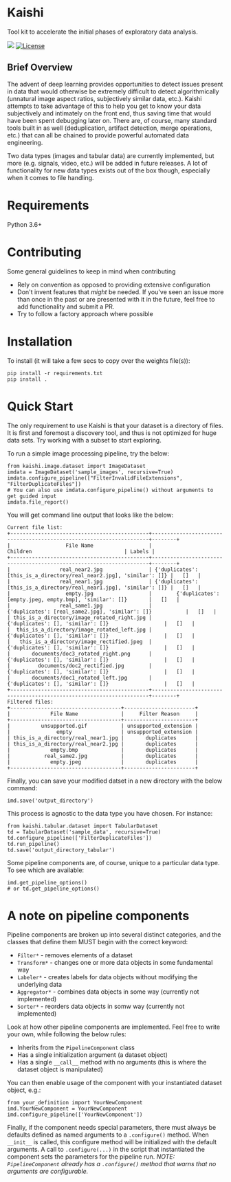 # Kaishi
Tool kit to accelerate the initial phases of exploratory data analysis.

![](https://github.com/kungfuai/kaishi/workflows/build/badge.svg)
[![License](https://img.shields.io/github/license/kungfuai/kaishi)](https://github.com/kungfuai/kaishi/blob/master/LICENSE)
<!--[![PyPI Latest Release](https://img.shields.io/pypi/v/pandas.svg)](https://pypi.org/project/kaishi/)-->

## Brief Overview
The advent of deep learning provides opportunities to detect issues present in data that would otherwise be extremely difficult to detect algorithmically (unnatural image aspect ratios, subjectively similar data, etc.). Kaishi attempts to take advantage of this to help you get to know your data subjectively and intimately on the front end, thus saving time that would have been spent debugging later on. There are, of course, many standard tools built in as well (deduplication, artifact detection, merge operations, etc.) that can all be chained to provide powerful automated data engineering.

Two data types (images and tabular data) are currently implemented, but more (e.g. signals, video, etc.) will be added in future releases. A lot of functionality for new data types exists out of the box though, especially when it comes to file handling.

# Requirements
Python 3.6+

# Contributing
Some general guidelines to keep in mind when contributing
* Rely on convention as opposed to providing extensive configuration
* Don't invent features that _might_ be needed. If you've seen an issue more than once in the past or are presented with it in the future, feel free to add functionality and submit a PR.
* Try to follow a factory approach where possible

# Installation
To install (it will take a few secs to copy over the weights file(s)):
```
pip install -r requirements.txt
pip install .
```

# Quick Start
The only requirement to use Kaishi is that your dataset is a directory of files. It is first and foremost a discovery tool, and thus is not optimized for huge data sets. Try working with a subset to start exploring.

To run a simple image processing pipeline, try the below:
```
from kaishi.image.dataset import ImageDataset
imdata = ImageDataset('sample_images', recursive=True)
imdata.configure_pipeline(["FilterInvalidFileExtensions", "FilterDuplicateFiles"])
# You can also use imdata.configure_pipeline() without arguments to get guided input
imdata.file_report()
```

You will get command line output that looks like the below:
```
Current file list:
+---------------------------------------------+---------------------------------------------------------------------+--------+
|                  File Name                  |                               Children                              | Labels |
+---------------------------------------------+---------------------------------------------------------------------+--------+
|                real_near2.jpg               | {'duplicates': [this_is_a_directory/real_near2.jpg], 'similar': []} |   []   |
|                real_near1.jpg               | {'duplicates': [this_is_a_directory/real_near1.jpg], 'similar': []} |   []   |
|                  empty.jpg                  |        {'duplicates': [empty.jpeg, empty.bmp], 'similar': []}       |   []   |
|                real_same1.jpg               |           {'duplicates': [real_same2.jpg], 'similar': []}           |   []   |
| this_is_a_directory/image_rotated_right.jpg |                  {'duplicates': [], 'similar': []}                  |   []   |
|  this_is_a_directory/image_rotated_left.jpg |                  {'duplicates': [], 'similar': []}                  |   []   |
|   this_is_a_directory/image_rectified.jpeg  |                  {'duplicates': [], 'similar': []}                  |   []   |
|       documents/doc3_rotated_right.png      |                  {'duplicates': [], 'similar': []}                  |   []   |
|         documents/doc2_rectified.jpg        |                  {'duplicates': [], 'similar': []}                  |   []   |
|       documents/doc1_rotated_left.jpg       |                  {'duplicates': [], 'similar': []}                  |   []   |
+---------------------------------------------+---------------------------------------------------------------------+--------+
Filtered files:
+------------------------------------+-----------------------+
|             File Name              |     Filter Reason     |
+------------------------------------+-----------------------+
|          unsupported.gif           | unsupported_extension |
|               empty                | unsupported_extension |
| this_is_a_directory/real_near1.jpg |       duplicates      |
| this_is_a_directory/real_near2.jpg |       duplicates      |
|             empty.bmp              |       duplicates      |
|           real_same2.jpg           |       duplicates      |
|             empty.jpeg             |       duplicates      |
+------------------------------------+-----------------------+
```

Finally, you can save your modified datset in a new directory with the below command:
```
imd.save('output_directory')
```

This process is agnostic to the data type you have chosen. For instance:
```
from kaishi.tabular.dataset import TabularDataset
td = TabularDataset('sample_data', recursive=True)
td.configure_pipeline(['FilterDuplicateFiles'])
td.run_pipeline()
td.save('output_directory_tabular')
```

Some pipeline components are, of course, unique to a particular data type. To see which are available:
```
imd.get_pipeline_options()
# or td.get_pipeline_options()
```

# A note on pipeline components
Pipeline components are broken up into several distinct categories, and the classes that define them MUST begin with the correct keyword:
* `Filter*` - removes elements of a dataset
* `Transform*` - changes one or more data objects in some fundamental way
* `Labeler*` - creates labels for data objects without modifying the underlying data
* `Aggregator*` - combines data objects in some way (currently not implemented)
* `Sorter*` - reorders data objects in somw way (currently not implemented)

Look at how other pipeline components are implemented. Feel free to write your own, while following the below rules:
* Inherits from the `PipelineComponent` class
* Has a single initialization argument (a dataset object)
* Has a single `__call__` method with no arguments (this is where the dataset object is manipulated)

You can then enable usage of the component with your instantiated dataset object, e.g.:
```
from your_definition import YourNewComponent
imd.YourNewComponent = YourNewComponent
imd.configure_pipeline(['YourNewComponent'])
```

Finally, if the component needs special parameters, there must always be defaults defined as named arguments to a `.configure()` method. When `__init__` is called, this configure method will be initialized with the default arguments. A call to `.configure(...)` in the script that instantiated the component sets the parameters for the pipeline run.
_NOTE: `PipelineComponent` already has a `.configure()` method that warns that no arguments are configurable._

